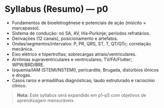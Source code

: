 # Syllabus (Resumo) — p0

- Fundamentos de bioeletrogênese e potenciais de ação (miócito × marcapasso).
- Sistema de condução: nó SA, AV, His‑Purkinje; períodos refratários.
- Derivações (12 canais), posicionamento e artefatos.
- Ondas/segmentos/intervalos: P, PR, QRS, ST, T, QT/QTc; correlação mecânica.
- Eixo elétrico e hipertrofias; sobrecargas atriais/ventriculares.
- Arritmias supraventriculares e ventriculares; TV/FA/Flutter; WPW/BRD/BRE.
- Isquemia/IAM (STEMI/NSTEMI), pericardite, Brugada, distúrbios iônicos e drogas.
- Casos raros e armadilhas diagnósticas; laudo estruturado e raciocínio clínico.

> **Nota:** Este syllabus será expandido em p1–p5 com objetivos de aprendizagem mensuráveis.
